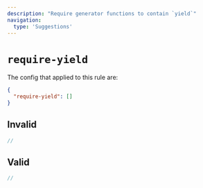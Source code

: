 ```yaml
---
description: "Require generator functions to contain `yield`"
navigation:
  type: 'Suggestions'
---
```


# `require-yield`

The config that applied to this rule are:

```json
{
  "require-yield": []
}
```

## Invalid

```js invalid
//
```

## Valid

```js valid
//
```
  
